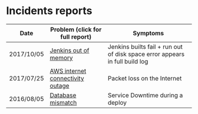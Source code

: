 # Incidents reports
| Date | Problem (click for full report) | Symptoms |
| --------------- | ------------- | ------------ |
| 2017/10/05 | [Jenkins out of memory](https://drive.google.com/open?id=1-m2vUsl3d-fdHoITQwqIc1SfjIJGBbM89aLNPRS2CY0)  | Jenkins builts fail + run out of disk space error appears in full build log |
| 2017/07/25 | [AWS internet connectivity outage](https://docs.google.com/a/digital.cabinet-office.gov.uk/document/d/1f_szyWLLojCoM8N_eM_c6mh8N4i6zEMBmJm3g9PLYio/edit?usp=sharing)  | Packet loss on the Internet |
| 2016/08/05 | [Database mismatch](https://docs.google.com/a/digital.cabinet-office.gov.uk/document/d/1Zee-bji9vsBemw3WDPj9gFMJTxLlkNEDs29GQbcPBfk/edit?usp=sharing)  | Service Downtime during a deploy |
